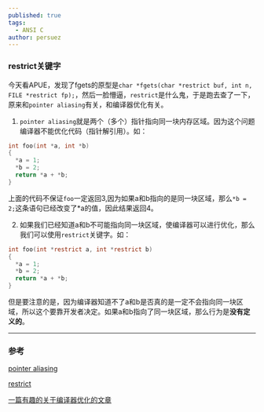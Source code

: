 ```yaml
---
published: true
tags:
  - ANSI C
author: persuez
---
```

### restrict关键字
今天看APUE，发现了fgets的原型是```char *fgets(char *restrict buf, int n, FILE *restrict fp);```，然后一脸懵逼，```restrict```是什么鬼，于是跑去查了一下，原来和```pointer aliasing```有关，和编译器优化有关。
1. ```pointer aliasing```就是两个（多个）指针指向同一块内存区域。因为这个问题编译器不能优化代码（指针解引用）。如：

  ``` c
  int foo(int *a, int *b)
  {
    *a = 1;
    *b = 2;
    return *a + *b;
  }
  ```
  上面的代码不保证```foo```一定返回3,因为如果a和b指向的是同一块区域，那么```*b = 2;```这条语句已经改变了*a的值，因此结果返回4。

2. 如果我们已经知道a和b不可能指向同一块区域，使编译器可以进行优化，那么我们可以使用```restrict```关键字。如：

  ``` c
  int foo(int *restrict a, int *restrict b)
  {
    *a = 1;
    *b = 2;
    return *a + *b;
  }
  ```
  但是要注意的是，因为编译器知道不了a和b是否真的是一定不会指向同一块区域，所以这个要靠开发者决定。如果a和b指向了同一块区域，那么行为是**没有定义的**。

---
### 参考
[pointer aliasing](https://en.wikipedia.org/wiki/Pointer_aliasing)

[restrict](https://en.wikipedia.org/wiki/Restrict)

[一篇有趣的关于编译器优化的文章](https://archive.is/20130112201318/http://www.futurechips.org/tips-for-power-coders/how-to-trick-cc-compilers-into-generating-terrible-code.html)

